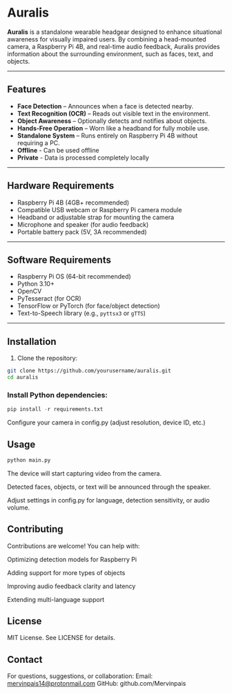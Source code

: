 # Auralis

**Auralis** is a standalone wearable headgear designed to enhance situational awareness for visually impaired users. By combining a head-mounted camera, a Raspberry Pi 4B, and real-time audio feedback, Auralis provides information about the surrounding environment, such as faces, text, and objects.

---

## Features

- **Face Detection** – Announces when a face is detected nearby.  
- **Text Recognition (OCR)** – Reads out visible text in the environment.  
- **Object Awareness** – Optionally detects and notifies about objects.  
- **Hands-Free Operation** – Worn like a headband for fully mobile use.  
- **Standalone System** – Runs entirely on Raspberry Pi 4B without requiring a PC.
- **Offline** - Can be used offline
- **Private** - Data is processed completely locally
---

## Hardware Requirements

- Raspberry Pi 4B (4GB+ recommended)  
- Compatible USB webcam or Raspberry Pi camera module  
- Headband or adjustable strap for mounting the camera  
- Microphone and speaker (for audio feedback)  
- Portable battery pack (5V, 3A recommended)  

---

## Software Requirements

- Raspberry Pi OS (64-bit recommended)  
- Python 3.10+  
- OpenCV  
- PyTesseract (for OCR)  
- TensorFlow or PyTorch (for face/object detection)  
- Text-to-Speech library (e.g., `pyttsx3` or `gTTS`)  

---

## Installation

1. Clone the repository:  
```bash
git clone https://github.com/yourusername/auralis.git
cd auralis
```
### Install Python dependencies:
```python
pip install -r requirements.txt
```

Configure your camera in config.py (adjust resolution, device ID, etc.)

## Usage
```bash
python main.py
```

The device will start capturing video from the camera.

Detected faces, objects, or text will be announced through the speaker.

Adjust settings in config.py for language, detection sensitivity, or audio volume.

## Contributing

Contributions are welcome! You can help with:

Optimizing detection models for Raspberry Pi

Adding support for more types of objects

Improving audio feedback clarity and latency

Extending multi-language support

## License

MIT License. See LICENSE for details.

## Contact

For questions, suggestions, or collaboration:
Email: mervinpais14@protonmail.com
GitHub: github.com/Mervinpais
